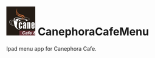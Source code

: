 # ![appicon](https://raw.githubusercontent.com/08jhs05/CanephoraCafeMenu/master/images/Appicon.png) CanephoraCafeMenu

Ipad menu app for Canephora Cafe. 
